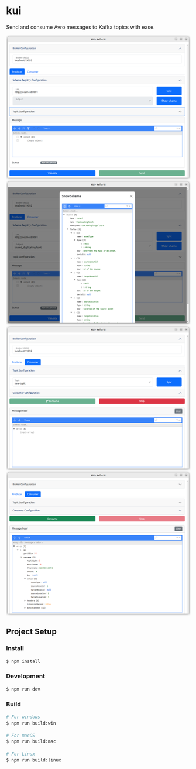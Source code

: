 # kui

Send and consume Avro messages to Kafka topics with ease.

![Image 1](images/image-1.png "Image 1")
![Image 2](images/image-2.png "Image 2")
![Image 3](images/image-3.png "Image 3")
![Image 4](images/image-4.png "Image 4")

## Project Setup

### Install

```bash
$ npm install
```

### Development

```bash
$ npm run dev
```

### Build

```bash
# For windows
$ npm run build:win

# For macOS
$ npm run build:mac

# For Linux
$ npm run build:linux
```
